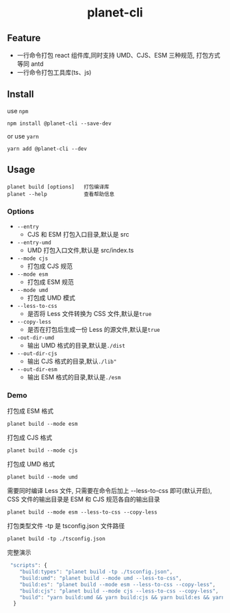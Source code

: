 <h1 align="center">planet-cli</h1>

## Feature

- 一行命令打包 react 组件库,同时支持 UMD、CJS、ESM 三种规范, 打包方式等同 antd
- 一行命令打包工具库(ts、js)

## Install

use `npm`

```node
npm install @planet-cli --save-dev
```

or use `yarn`

```node
yarn add @planet-cli --dev
```

## Usage

```node
planet build [options]   打包编译库
planet --help            查看帮助信息
```

### Options

- `--entry`
  - CJS 和 ESM 打包入口目录,默认是 src
- `--entry-umd`
  - UMD 打包入口文件,默认是 src/index.ts
- `--mode cjs`
  - 打包成 CJS 规范
- `--mode esm`
  - 打包成 ESM 规范
- `--mode umd`
  - 打包成 UMD 模式
- `--less-to-css`
  - 是否将 Less 文件转换为 CSS 文件,默认是`true`
- `--copy-less`
  - 是否在打包后生成一份 Less 的源文件,默认是`true`
- `-out-dir-umd`
  - 输出 UMD 格式的目录,默认是`./dist`
- `--out-dir-cjs`
  - 输出 CJS 格式的目录,默认`./lib"`
- `--out-dir-esm`
  - 输出 ESM 格式的目录,默认是`./esm`

### Demo

打包成 ESM 格式

```shell
planet build --mode esm
```

打包成 CJS 格式

```shell
planet build --mode cjs
```

打包成 UMD 格式

```shell
planet build --mode umd
```

需要同时编译 Less 文件, 只需要在命令后加上 --less-to-css 即可(默认开启),
CSS 文件的输出目录是 ESM 和 CJS 规范各自的输出目录 

```shell
planet build --mode esm --less-to-css --copy-less
```

打包类型文件
-tp 是 tsconfig.json 文件路径

```shell
planet build -tp ./tsconfig.json
```

完整演示

```javascript
 "scripts": {
    "build:types": "planet build -tp ./tsconfig.json",
    "build:umd": "planet build --mode umd --less-to-css",
    "build:es": "planet build --mode esm --less-to-css --copy-less",
    "build:cjs": "planet build --mode cjs --less-to-css --copy-less",
    "build": "yarn build:umd && yarn build:cjs && yarn build:es && yarn build:types"
  }
```

